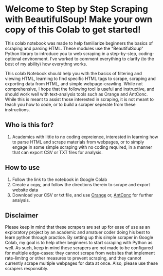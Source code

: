 # Welcome to Step by Step Scraping with BeautifulSoup! Make your own copy of this Colab to get started!

This colab notebook was made to help familiarize beginners the basics of scraping and parsing HTML. These modules use the "BeautifulSoup" Python library to introduce you to web scraping in a step-by-step, coding-optional environment. I've worked to comment everything to clarify (to the best of my ability) how everythng works.

This colab Notebook should help you with the basics of filtering and viewing HTML, learning to find specific HTML tags to scrape, scraping and exporting data from HTML, and simple webpage-crawling. While not comprehensive, I hope that the following tool is useful and instructive, and should work well with text-analysis tools such as Orange and AntConc. While this is meant to assist those interested in scraping, it is not meant to teach you how to code, or to build a scraper seperate from these instructions.


## Who is this for?
1. Academics with little to no coding expreience, interested in learning how to parse HTML and scrape materials from webpages, or to simply engage in some simple scraping with no coding required, in a manner that can export CSV or TXT files for analysis.

## How to use
1. Follow the link to the notebook in Google Colab
2. Create a copy, and follow the directions therein to scrape and export website data
3. Download your CSV or txt file, and use [Orange](https://orangedatamining.com/) or, [AntConc](https://www.laurenceanthony.net/software/antconc/) for further analysis.


## Disclaimer

Please keep in mind that these scrapers are set up for ease of use as an exploratory project by an academic and amatuer coder doing his best to learn python through practice. By setting up this simple scraper in Google Colab, my goal is to help other beginners to start scraping with Python as well. As such, keep in mind these scrapers are not made to be configured for multiple edge-cases: they cannot scrape from websites that implement rate-limitng or other measures to prevent scraping, and they cannot currently scrape multiple webpages for data at once. Also, please use these scrapers responsibly.
